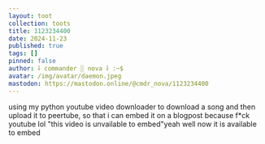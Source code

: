 ```yaml
---
layout: toot
collection: toots
title: 1123234400
date: 2024-11-23
published: true
tags: []
pinned: false
author: ⸸ commander ░ nova ⸸ :~$
avatar: /img/avatar/daemon.jpeg
mastodon: https://mastodon.online/@cmdr_nova/1123234400
---
```


using my python youtube video downloader to download a song and then upload it to peertube, so that i can embed it on a blogpost because f*ck youtube lol "this video is unvailable to embed"yeah well now it is available to embed

